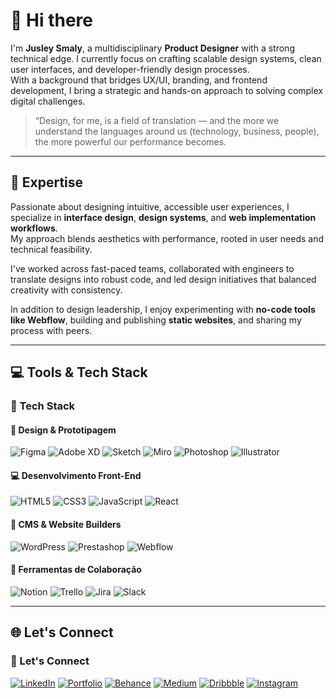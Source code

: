 # 👋 Hi there

I'm **Jusley Smaly**, a multidisciplinary **Product Designer** with a strong technical edge. I currently focus on crafting scalable design systems, clean user interfaces, and developer-friendly design processes.  
With a background that bridges UX/UI, branding, and frontend development, I bring a strategic and hands-on approach to solving complex digital challenges.

> “Design, for me, is a field of translation — and the more we understand the languages ​​around us (technology, business, people), the more powerful our performance becomes.

---

## 🚀 Expertise

Passionate about designing intuitive, accessible user experiences, I specialize in **interface design**, **design systems**, and **web implementation workflows**.  
My approach blends aesthetics with performance, rooted in user needs and technical feasibility.

I've worked across fast-paced teams, collaborated with engineers to translate designs into robust code, and led design initiatives that balanced creativity with consistency.

In addition to design leadership, I enjoy experimenting with **no-code tools like Webflow**, building and publishing **static websites**, and sharing my process with peers.

---

## 💻 Tools & Tech Stack


### 🚀 Tech Stack

#### 🧠 Design & Prototipagem
![Figma](https://img.shields.io/badge/-Figma-000?&logo=figma)
![Adobe XD](https://img.shields.io/badge/-Adobe%20XD-000?&logo=adobexd)
![Sketch](https://img.shields.io/badge/-Sketch-000?&logo=sketch)
![Miro](https://img.shields.io/badge/-Miro-000?&logo=miro)
![Photoshop](https://img.shields.io/badge/-Photoshop-000?&logo=adobephotoshop)
![Illustrator](https://img.shields.io/badge/-Illustrator-000?&logo=adobeillustrator)

#### 💻 Desenvolvimento Front-End
![HTML5](https://img.shields.io/badge/-HTML5-000?&logo=html5)
![CSS3](https://img.shields.io/badge/-CSS3-000?&logo=css3)
![JavaScript](https://img.shields.io/badge/-JavaScript-000?&logo=javascript)
![React](https://img.shields.io/badge/-React-000?&logo=react)

#### 🧰 CMS & Website Builders
![WordPress](https://img.shields.io/badge/-WordPress-000?&logo=wordpress)
![Prestashop](https://img.shields.io/badge/-Prestashop-000?&logo=prestashop)
![Webflow](https://img.shields.io/badge/-Webflow-000?&logo=webflow)

#### 🤝 Ferramentas de Colaboração
![Notion](https://img.shields.io/badge/-Notion-000?&logo=notion)
![Trello](https://img.shields.io/badge/-Trello-000?&logo=trello)
![Jira](https://img.shields.io/badge/-Jira-000?&logo=jira)
![Slack](https://img.shields.io/badge/-Slack-000?&logo=slack)

---

## 🌐 Let's Connect

### 🤝 Let's Connect

[![LinkedIn](https://img.shields.io/badge/LinkedIn-0A66C2?style=for-the-badge&logo=linkedin&logoColor=white)](https://www.linkedin.com/in/jusley-smaly/)
[![Portfolio](https://img.shields.io/badge/Portfolio-000?style=for-the-badge&logo=About.me&logoColor=white)](https://jusleysmaly.com/)
[![Behance](https://img.shields.io/badge/Behance-1769FF?style=for-the-badge&logo=behance&logoColor=white)](https://www.behance.net/jusley-smaly)
[![Medium](https://img.shields.io/badge/Medium-12100E?style=for-the-badge&logo=medium&logoColor=white)](https://jusleysmaly.medium.com/)
[![Dribbble](https://img.shields.io/badge/Dribbble-EA4C89?style=for-the-badge&logo=dribbble&logoColor=white)](https://dribbble.com/jusleysmaly/)
[![Instagram](https://img.shields.io/badge/Instagram-E4405F?style=for-the-badge&logo=instagram&logoColor=white)](https://www.instagram.com/jusleysmaly/)
